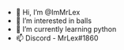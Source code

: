 - 👋 Hi, I’m @ImMrLex
- 👀 I’m interested in balls
- 🌱 I’m currently learning python
- 📫 Discord - MrLex#1860
